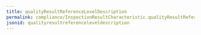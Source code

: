 ```yaml
---
title: qualityResultReferenceLevelDescription
permalink: compliance/InspectionResultCharacteristic.qualityResultReferenceLevelDescription.html
jsonid: qualityresultreferenceleveldescription
---
```

